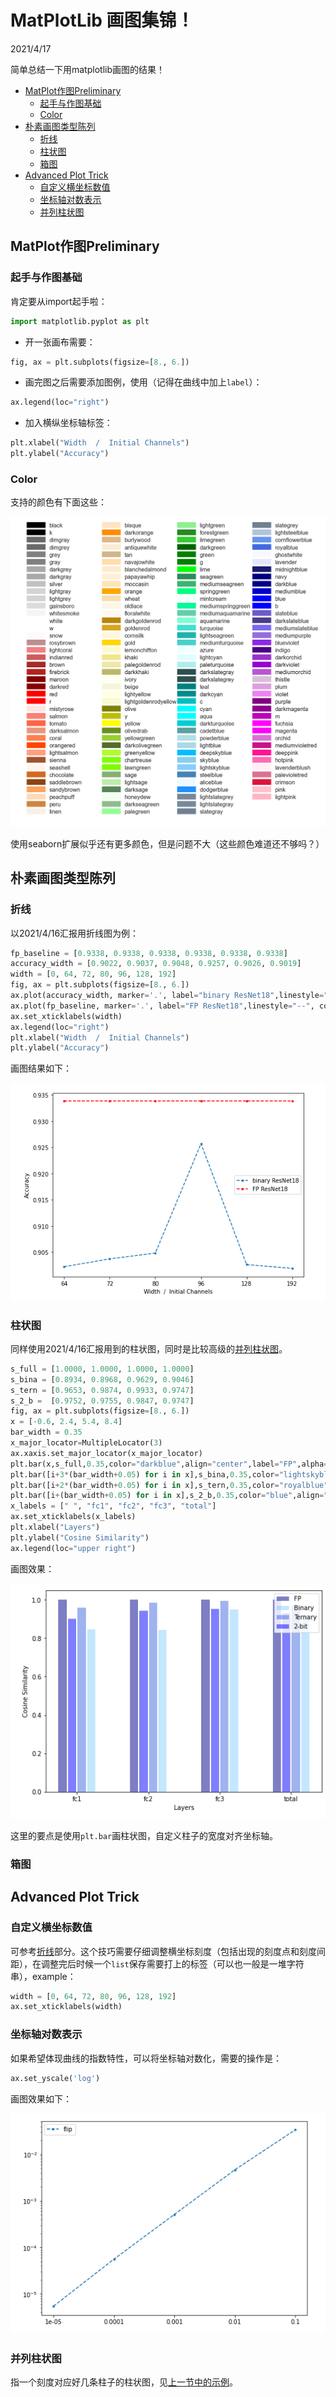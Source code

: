 # MatPlotLib 画图集锦！  

2021/4/17  

简单总结一下用matplotlib画图的结果！  

  - [MatPlot作图Preliminary](#matplot作图preliminary)
    - [起手与作图基础](#起手与作图基础)
    - [Color](#color)
  - [朴素画图类型陈列](#朴素画图类型陈列)
    - [折线](#折线)
    - [柱状图](#柱状图)
    - [箱图](#箱图)
  - [Advanced Plot Trick](#advanced-plot-trick)
    - [自定义横坐标数值](#自定义横坐标数值)
    - [坐标轴对数表示](#坐标轴对数表示)
    - [并列柱状图](#并列柱状图)

## MatPlot作图Preliminary  
### 起手与作图基础  
肯定要从import起手啦：  

```python  
import matplotlib.pyplot as plt
```  

* 开一张画布需要：  

```python  
fig, ax = plt.subplots(figsize=[8., 6.])
```  

* 画完图之后需要添加图例，使用（记得在曲线中加上`label`）：  

```python  
ax.legend(loc="right")
```  

* 加入横纵坐标轴标签：  

```python  
plt.xlabel("Width  /  Initial Channels")
plt.ylabel("Accuracy")
```  

### Color  
支持的颜色有下面这些：  

![](https://raw.githubusercontent.com/YouCaiJun98/MyPicBed/main/imgs/202104170001.png)  

使用seaborn扩展似乎还有更多颜色，但是问题不大（这些颜色难道还不够吗？）    

## 朴素画图类型陈列  
### 折线  
以2021/4/16汇报用折线图为例：  

```python  
fp_baseline = [0.9338, 0.9338, 0.9338, 0.9338, 0.9338, 0.9338]
accuracy_width = [0.9022, 0.9037, 0.9048, 0.9257, 0.9026, 0.9019]
width = [0, 64, 72, 80, 96, 128, 192]
fig, ax = plt.subplots(figsize=[8., 6.])
ax.plot(accuracy_width, marker='.', label="binary ResNet18",linestyle="--")
ax.plot(fp_baseline, marker='.', label="FP ResNet18",linestyle="--", color='red')
ax.set_xticklabels(width)
ax.legend(loc="right")
plt.xlabel("Width  /  Initial Channels")
plt.ylabel("Accuracy")
```  

画图结果如下：  

![](https://raw.githubusercontent.com/YouCaiJun98/MyPicBed/main/imgs/202104160001.png)  


### 柱状图  
同样使用2021/4/16汇报用到的柱状图，同时是比较高级的[并列柱状图](#并列柱状图)。  

```python  
s_full = [1.0000, 1.0000, 1.0000, 1.0000]
s_bina = [0.8934, 0.8968, 0.9629, 0.9046]
s_tern = [0.9653, 0.9874, 0.9933, 0.9747]
s_2_b =  [0.9752, 0.9755, 0.9847, 0.9747]
fig, ax = plt.subplots(figsize=[8., 6.])
x = [-0.6, 2.4, 5.4, 8.4]
bar_width = 0.35
x_major_locator=MultipleLocator(3)
ax.xaxis.set_major_locator(x_major_locator)
plt.bar(x,s_full,0.35,color="darkblue",align="center",label="FP",alpha=0.5)
plt.bar([i+3*(bar_width+0.05) for i in x],s_bina,0.35,color="lightskyblue",align="center",label="Binary",alpha=0.5)
plt.bar([i+2*(bar_width+0.05) for i in x],s_tern,0.35,color="royalblue",align="center",label="Ternary",alpha=0.5)
plt.bar([i+(bar_width+0.05) for i in x],s_2_b,0.35,color="blue",align="center",label="2-bit",alpha=0.5)
x_labels = [" ", "fc1", "fc2", "fc3", "total"]
ax.set_xticklabels(x_labels)
plt.xlabel("Layers")
plt.ylabel("Cosine Similarity")
ax.legend(loc="upper right")
```  

画图效果：  

![](https://raw.githubusercontent.com/YouCaiJun98/MyPicBed/main/imgs/202104160004.png)  

这里的要点是使用`plt.bar`画柱状图，自定义柱子的宽度对齐坐标轴。  

### 箱图  


## Advanced Plot Trick  
### 自定义横坐标数值  
可参考[折线](#折线)部分。这个技巧需要仔细调整横坐标刻度（包括出现的刻度点和刻度间距），在调整完后时候一个`list`保存需要打上的标签（可以也一般是一堆字符串），example：  

```python  
width = [0, 64, 72, 80, 96, 128, 192]
ax.set_xticklabels(width)
```  

### 坐标轴对数表示  
如果希望体现曲线的指数特性，可以将坐标轴对数化，需要的操作是：  

```python  
ax.set_yscale('log') 
```  

画图效果如下：  

![](https://raw.githubusercontent.com/YouCaiJun98/MyPicBed/main/imgs/202104170002.png)  

### 并列柱状图  
指一个刻度对应好几条柱子的柱状图，见[上一节中的示例](#柱状图)。  


